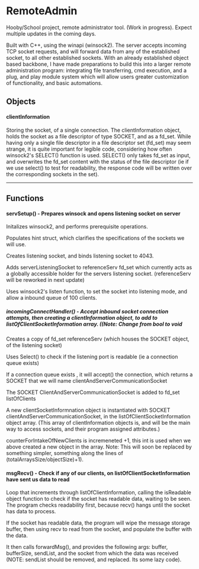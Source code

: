 # RemoteAdmin
Hooby/School project, remote administrator tool. (Work in progress). Expect multiple updates in the coming days.

Built with C++, using the winapi (winsock2). The server accepts incoming TCP socket requests, and will forward data from any of the established socket, to all other established sockets. With an already established object based backbone, I have made preparations to build this into a larger remote administration program: integrating file transferring, cmd execution, and a plug, and play module system which will allow users greater customization of functionality, and basic automations. 

## Objects

#### clientInformation

Storing the socket, of a single connection. The clientInformation object, holds the socket as a file descriptor of type SOCKET, and as a fd_set. While having only a single file descriptor in a file descriptor set (fd_set) may seem strange, it is quite important for legible code, considering how often winsock2's SELECT() function is used. SELECT() only takes fd_set as input, and overwrites the fd_set content with the status of the file descriptor (ie if we use select() to test for readability, the response code will be written over the corresponding sockets in the set). 

---

## Functions

#### servSetup() - Prepares winsock and opens listening socket on server

Initalizes winsock2, and performs prerequisite operations.

Populates hint struct, which clarifies the specifications of the sockets we will use.

Creates listening socket, and binds listening socket to 4043.

Adds serverListeningSocket to referenceServ fd_set which currently acts as a globally accessible holder for the servers listening socket. (referenceServ will be reworked in next update)

Uses winsock2's listen function, to set the socket into listening mode, and allow a inbound queue of 100 clients.



##### incomingConnectHandler() - Accept inbound socket connection attempts, then creating a clientInformation object, to add to listOfClientSocketInformation array. ((Note: Change from bool to void

Creates a copy of fd_set referenceServ (which houses the SOCKET object, of the listening socket)

Uses Select() to check if the listening port is readable (ie a connection queue exists)

If a connection queue exists , it will accept() the connection, which returns a SOCKET that we will name clientAndServerCommunicationSocket

The SOCKET ClientAndServerCommunicationSocket is added to fd_set listOfClients

A new clientSocketInformnation object is instantiated with SOCKET clientAndServerCommunicationSocket, in the listOfClientSocketInformation object array. (This array of clientInformation objects is, and will be the main way to access sockets, and their program assigned attributes.)

counterForIntakeOfNewClients is incremeneted +1, this int is used when we above created a new object in the array. Note: This will soon be replaced by something simpler, something along the lines of (totalArraysSize/objectSize)+1). 


#### msgRecv() - Check if any of our clients, on listOfClientSocketInformation have sent us data to read

Loop that increments through listOfClientInformation, calling the isReadable object function to check if the socket has readable data, waiting to be seen. The program checks readability first, because recv() hangs until the socket has data to process.

  If the socket has readable data, the program will wipe the message storage buffer, then using recv to read from the socket, and populate the buffer with the data.

  It then calls forwardMsg(), and provides the following args: buffer, bufferSize, sendList, and the socket from which the data was received (NOTE: sendList should be removed, and replaced. Its some lazy code).

  
